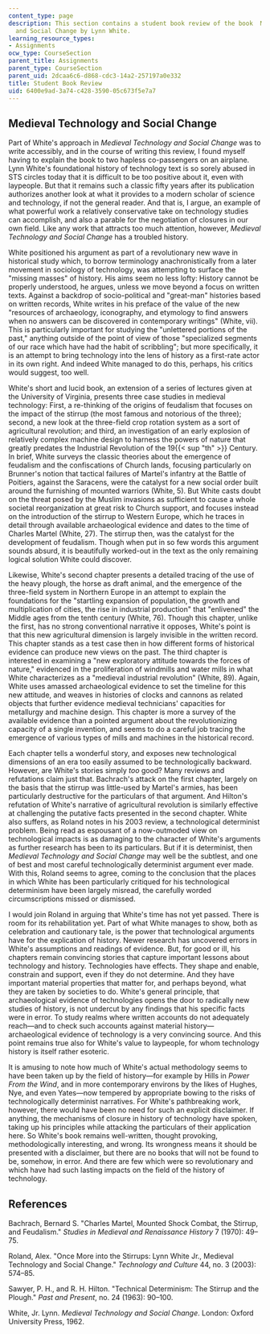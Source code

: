 ```yaml
---
content_type: page
description: This section contains a student book review of the book  Medieval Technology
  and Social Change by Lynn White.
learning_resource_types:
- Assignments
ocw_type: CourseSection
parent_title: Assignments
parent_type: CourseSection
parent_uid: 2dcaa6c6-d868-cdc3-14a2-257197a0e332
title: Student Book Review
uid: 6400e9ad-3a74-c428-3590-05c673f5e7a7
---
```


Medieval Technology and Social Change
-------------------------------------

Part of White's approach in _Medieval Technology and Social Change_ was to write accessibly, and in the course of writing this review, I found myself having to explain the book to two hapless co-passengers on an airplane. Lynn White's foundational history of technology text is so sorely abused in STS circles today that it is difficult to be too positive about it, even with laypeople. But that it remains such a classic fifty years after its publication authorizes another look at what it provides to a modern scholar of science and technology, if not the general reader. And that is, I argue, an example of what powerful work a relatively conservative take on technology studies can accomplish, and also a parable for the negotiation of closures in our own field. Like any work that attracts too much attention, however, _Medieval Technology and Social Change_ has a troubled history.

White positioned his argument as part of a revolutionary new wave in historical study which, to borrow terminology anachronistically from a later movement in sociology of technology, was attempting to surface the "missing masses" of history. His aims seem no less lofty: History cannot be properly understood, he argues, unless we move beyond a focus on written texts. Against a backdrop of socio-political and "great-man" histories based on written records, White writes in his preface of the value of the new "resources of archaeology, iconography, and etymology to find answers when no answers can be discovered in contemporary writings" (White, vii). This is particularly important for studying the "unlettered portions of the past," anything outside of the point of view of those "specialized segments of our race which have had the habit of scribbling"; but more specifically, it is an attempt to bring technology into the lens of history as a first-rate actor in its own right. And indeed White managed to do this, perhaps, his critics would suggest, too well.

White's short and lucid book, an extension of a series of lectures given at the University of Virginia, presents three case studies in medieval technology: First, a re-thinking of the origins of feudalism that focuses on the impact of the stirrup (the most famous and notorious of the three); second, a new look at the three-field crop rotation system as a sort of agricultural revolution; and third, an investigation of an early explosion of relatively complex machine design to harness the powers of nature that greatly predates the Industrial Revolution of the 19{{< sup "th" >}} Century. In brief, White surveys the classic theories about the emergence of feudalism and the confiscations of Church lands, focusing particularly on Brunner's notion that tactical failures of Martel's infantry at the Battle of Poitiers, against the Saracens, were the catalyst for a new social order built around the furnishing of mounted warriors (White, 5). But White casts doubt on the threat posed by the Muslim invasions as sufficient to cause a whole societal reorganization at great risk to Church support, and focuses instead on the introduction of the stirrup to Western Europe, which he traces in detail through available archaeological evidence and dates to the time of Charles Martel (White, 27). The stirrup then, was the catalyst for the development of feudalism. Though when put in so few words this argument sounds absurd, it is beautifully worked-out in the text as the only remaining logical solution White could discover.

Likewise, White's second chapter presents a detailed tracing of the use of the heavy plough, the horse as draft animal, and the emergence of the three-field system in Northern Europe in an attempt to explain the foundations for the "startling expansion of population, the growth and multiplication of cities, the rise in industrial production" that "enlivened" the Middle ages from the tenth century (White, 76). Though this chapter, unlike the first, has no strong conventional narrative it opposes, White's point is that this new agricultural dimension is largely invisible in the written record. This chapter stands as a test case then in how different forms of historical evidence can produce new views on the past. The third chapter is interested in examining a "new exploratory attitude towards the forces of nature," evidenced in the proliferation of windmills and water mills in what White characterizes as a "medieval industrial revolution" (White, 89). Again, White uses amassed archaeological evidence to set the timeline for this new attitude, and weaves in histories of clocks and cannons as related objects that further evidence medieval technicians' capacities for metallurgy and machine design. This chapter is more a survey of the available evidence than a pointed argument about the revolutionizing capacity of a single invention, and seems to do a careful job tracing the emergence of various types of mills and machines in the historical record.

Each chapter tells a wonderful story, and exposes new technological dimensions of an era too easily assumed to be technologically backward. However, are White's stories simply _too_ good? Many reviews and refutations claim just that. Bachrach's attack on the first chapter, largely on the basis that the stirrup was little-used by Martel's armies, has been particularly destructive for the particulars of that argument. And Hilton's refutation of White's narrative of agricultural revolution is similarly effective at challenging the putative facts presented in the second chapter. White also suffers, as Roland notes in his 2003 review, a technological determinist problem. Being read as espousant of a now-outmoded view on technological impacts is as damaging to the character of White's arguments as further research has been to its particulars. But if it is determinist, then _Medieval Technology and Social Change_ may well be the subtlest, and one of best and most careful technologically determinist argument ever made. With this, Roland seems to agree, coming to the conclusion that the places in which White has been particularly critiqued for his technological determinism have been largely misread, the carefully worded circumscriptions missed or dismissed.

I would join Roland in arguing that White's time has not yet passed. There is room for its rehabilitation yet. Part of what White manages to show, both as celebration and cautionary tale, is the power that technological arguments have for the explication of history. Newer research has uncovered errors in White's assumptions and readings of evidence. But, for good or ill, his chapters remain convincing stories that capture important lessons about technology and history. Technologies have effects. They shape and enable, constrain and support, even if they do not determine. And they have important material properties that matter for, and perhaps beyond, what they are taken by societies to do. White's general principle, that archaeological evidence of technologies opens the door to radically new studies of history, is not undercut by any findings that his specific facts were in error. To study realms where written accounts do not adequately reach—and to check such accounts against material history—archaeological evidence of technology is a very convincing source. And this point remains true also for White's value to laypeople, for whom technology history is itself rather esoteric.

It is amusing to note how much of White's actual methodology seems to have been taken up by the field of history—for example by Hills in _Power From the Wind_, and in more contemporary environs by the likes of Hughes, Nye, and even Yates—now tempered by appropriate bowing to the risks of technologically determinist narratives. For White's pathbreaking work, however, there would have been no need for such an explicit disclaimer. If anything, the mechanisms of closure in history of technology have spoken, taking up his principles while attacking the particulars of their application here. So White's book remains well-written, thought provoking, methodologically interesting, and wrong. Its wrongness means it should be presented with a disclaimer, but there are no books that will not be found to be, somehow, in error. And there are few which were so revolutionary and which have had such lasting impacts on the field of the history of technology.

References
----------

Bachrach, Bernard S. "Charles Martel, Mounted Shock Combat, the Stirrup, and Feudalism." _Studies in Medieval and Renaissance History_ 7 (1970): 49–75.

Roland, Alex. "Once More into the Stirrups: Lynn White Jr., Medieval Technology and Social Change." _Technology and Culture_ 44, no. 3 (2003): 574–85.

Sawyer, P. H., and R. H. Hilton. "Technical Determinism: The Stirrup and the Plough." _Past and Present_, no. 24 (1963): 90–100.

White, Jr. Lynn. _Medieval Technology and Social Change_. London: Oxford University Press, 1962.